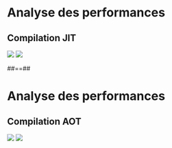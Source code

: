 # Analyse des performances

## Compilation JIT

<div class="flex-row">
  <img src="./assets/images/comparaison/execution-compilation-JIT.png">
  <img src="./assets/images/comparaison/memoire-compilation-JIT.png">
</div>


##==##

# Analyse des performances

## Compilation AOT


<div class="flex-row">
  <img src="./assets/images/comparaison/execution-compilation-AOT.png">
  <img src="./assets/images/comparaison/memoire-compilation-AOT.png">
</div>
